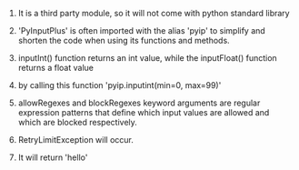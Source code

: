 1. It is a third party module, so it will not come with python standard library

2. 'PyInputPlus' is often imported with the alias 'pyip' to simplify and shorten the code when using its functions and methods.

3. inputInt() function returns an int value, while the inputFloat() function returns a float value

4. by calling this function 'pyip.inputint(min=0, max=99)'

5. allowRegexes and blockRegexes keyword arguments are regular expression patterns that define which input values are allowed and which are blocked respectively.

6. RetryLimitException will occur.

7. It will return 'hello'
